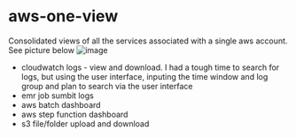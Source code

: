 # aws-one-view
Consolidated views of all the services associated with a single aws account. See picture below
![image](https://user-images.githubusercontent.com/52529498/124082769-1a96e180-da1b-11eb-8bc4-8ef75a9f711f.png)



- cloudwatch logs - view and download. I had a tough time to search for logs, but using the user interface, inputing the time window and log group and plan to search via the user interface
- emr job sumbit logs
- aws batch dashboard
- aws step function dashboard
- s3 file/folder upload and download
